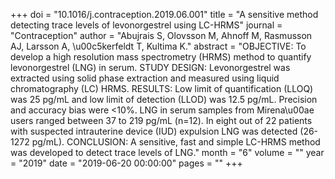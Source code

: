 +++
doi = "10.1016/j.contraception.2019.06.001"
title = "A sensitive method detecting trace levels of levonorgestrel using LC-HRMS"
journal = "Contraception"
author = "Abujrais S, Olovsson M, Ahnoff M, Rasmusson AJ, Larsson A, \u00c5kerfeldt T, Kultima K."
abstract = "OBJECTIVE: To develop a high resolution mass spectrometry (HRMS) method to quantify levonorgestrel (LNG) in serum. STUDY DESIGN: Levonorgestrel was extracted using solid phase extraction and measured using liquid chromatography (LC) HRMS. RESULTS: Low limit of quantification (LLOQ) was 25 pg/mL and low limit of detection (LLOD) was 12.5 pg/mL. Precision and accuracy bias were <10%. LNG in serum samples from Mirena\u00ae users ranged between 37 to 219 pg/mL (n=12). In eight out of 22 patients with suspected intrauterine device (IUD) expulsion LNG was detected (26-1272 pg/mL). CONCLUSION: A sensitive, fast and simple LC-HRMS method was developed to detect trace levels of LNG."
month = "6"
volume = ""
year = "2019"
date = "2019-06-20 00:00:00"
pages = ""
+++

